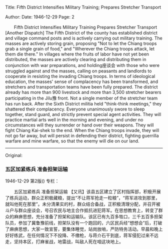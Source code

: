 Title: Fifth District Intensifies Military Training; Prepares Stretcher Transport

Author:
Date: 1946-12-29
Page: 2

　　Fifth District Intensifies Military Training
    Prepares Stretcher Transport
    [Another Dispatch] The Fifth District of the county has established district and village command posts and is actively carrying out military training. The masses are actively storing grain, proposing "Not to let the Chiang troops grab a single grain of food," and "Wherever the Chiang troops attack, let them die there." In villages where the fruits of labor have not yet been distributed, the masses are actively clearing and distributing them in conjunction with war preparations, and holding座谈会 with those who were struggled against and the masses, calling on peasants and landlords to cooperate in resisting the invading Chiang troops. In terms of ideological education, the masses' sense of complacency has been transformed, and stretchers and transportation teams have been fully prepared. The district already has more than 900 livestock and more than 3,500 stretcher bearers participating in the Jilu豫 front. Not a single member of the stretcher team has run back. After the Sixth District militia held "think-think meetings," they shattered their complacency. Everyone unanimously swore to sleep together, stand guard, and strictly prevent special agent activities. They will practice martial arts well in the morning and evening, and under no circumstances will they surrender or hand over their weapons. They will fight Chiang Kai-shek to the end. When the Chiang troops invade, they will not go far away, but will persist in defending their district, fighting guerrilla warfare and mine warfare, so that the enemy will die on our land.



<hr /> 

Original: 


### 五区加紧练兵  准备担架运输

1946-12-29
第2版()
专栏：

　　五区加紧练兵
    准备担架运输
    【又讯】该县五区建立了区村指挥部，积极开展了练兵运动，群众正积极藏粮，提出“不让蒋军抢走一粒粮”，“蒋军进攻到那里，就叫他死在那里”。未分清果实的村，群众结合备战，正积极清理分配，并召开被斗户与群众座谈会，号召农民与地主合作抵抗进犯蒋军。在思想教育上，转变了群众的麻痹思想，充分准备了担架和运输队。该区已有九百多牲口，三千五百多担架队员，参加了冀鲁豫前线，担架队没有一个跑回的，六区民兵经“想想会”后，打破了麻痹思想，大家一致宣誓，要集体睡觉，站岗放哨，严防特务活动。早晨和晚上好好练武，在任何情况下不投降、不缴枪，与蒋介石干到底，蒋军侵犯过来不远走，坚持本区，打麻雀战，地雷战，叫敌人死在咱这块地上。
